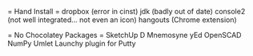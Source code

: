= Hand Install =
dropbox (error in cinst)
jdk (badly out of date)
console2 (not well integrated... not even an icon)
hangouts (Chrome extension)

= No Chocolatey Packages =
SketchUp
D
Mnemosyne
yEd
OpenSCAD
NumPy
Umlet
Launchy plugin for Putty
